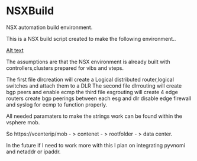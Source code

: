 # NSXBuild
NSX automation build environment. 

This is a NSX build script created to make the following environment..

[Alt text](https://github.com/burnyd/NSXBuild/blob/master/nsxauto2.PNG?raw=true "NSX environment")

The assumptions are that the NSX environment is already built with controllers,clusters prepared for vibs and vteps.

The first file dlrcreation will create a Logical distributed router,logical switches and attach them to a DLR
The second file dlrrouting will create bgp peers and enable ecmp
the third file esgrouting will create 4 edge routers create bgp peerings between each esg and dlr disable edge firewall and syslog for ecmp to function properly.

All needed paramaters to make the strings work can be found within the vsphere mob.

So https://vcenterip/mob - > contenet - > rootfolder - > data center.

In the future if I need to work more with this I plan on integrating pyvnomi and netaddr or ipaddr.
